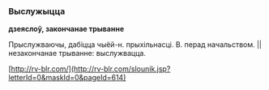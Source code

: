 ### Выслужыцца
**дзеяслоў, закончанае трыванне**

Прыслужваючы, дабіцца чыёй-н. прыхільнасці. В. перад начальством. || незакончанае трыванне: выслужвацца.

<a rel="author">[http://rv-blr.com/](http://rv-blr.com/slounik.jsp?letterId=0&maskId=0&pageId=614)</a>
